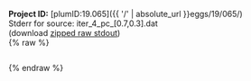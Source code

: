 **Project ID:** [plumID:19.065]({{ '/' | absolute_url }}eggs/19/065/)  
Stderr for source:  iter_4_pc_[0.7,0.3].dat   
(download [zipped raw stdout](iter_4_pc_[0.7,0.3].dat.plumed_master.stdout.txt.zip))  
{% raw %}
<pre>
</pre>
{% endraw %}
